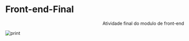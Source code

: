 # Front-end-Final
<div style="width: 90vw; text-align: center;"> Atividade final do modulo de front-end </div>    



![print](https://github.com/DionataRech/Front-end-Final/assets/143446239/b9fc25df-8faf-4c88-8583-d48102b648db)

